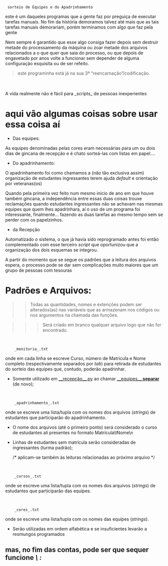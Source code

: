 
     sorteio de Equipes e do Apadrinhamento

este é um daqueles programas que a gente faz por preguiça de executar tarefas manuais. No fim da história demoramos talvez até mais que as tais tarefas manuais demorariam, porém terminamos com algo que faz pela gente

Nem sempre é garantido que esse algo consiga fazer depois sem destruir metade do processamento da máquina ou zoar metade dos arquivos relacionados a o que quer que saia do processo, ou que depois de engavetado por anos volte a funcionar sem depender de alguma configuração esquisita ou de ser refeito.

>    este programinha está já na sua 3ª “reencarnação”/codificação. 
<br>
<br> A vida realmente não é fácil para _scripts_ de pessoas inexperientes

   aqui vão algumas coisas sobre usar essa coisa aí
=
* Das equipes:

As equipes denominadas pelas cores eram necessárias para um ou dois dias de gincana de recepção e é chato sorteá-las com listas em papel....

* Do apadrinhamento:

O apadrinhamento foi como chamamos a (não tão exclusiva assim) organização de estudantes ingressantes terem ajuda _default_ e orientação por veteranas(os)

Quando pela primeira vez feito num mesmo início de ano em que houve também gincana, a independência entre essas duas coisas trouxe reclamações quando estudantes ingressantes não se achavam nas mesmas equipes que quem lhes apadrinhara, aí o uso de um programa foi interessante, finalmente... fazendo as duas tarefas ao mesmo tempo sem se perder com os papelzinhos.

* da Recepção

Automatizado o sistema, o que já havia sido reprogramado antes foi então complementado com esse terceiro _script_ que oportunizou que a organização dos dois esquemas se integrou.

A partir do momento que se segue os padrões que a leitura dos arquivos espera, o processo pode se dar sem complicações muito maiores que um grupo de pessoas com tesouras

 #  Padrões e Arquivos:
 
 >> Todas as quantidades, nomes e extenções podem ser alterados(as) nas variáveis que as armazenam nos códigos ou nos argumentos na chamada das funções.

> >>Será criado em branco qualquer arquivo logo que não for encontrado.




<br>
 
        _monitoria_.txt
onde em cada linha se escreve Curso, número de Matrícula e Nome completo (respectivamente separados por _tab_) para retirada de estudantes do sorteio das equipes que, contudo, poderão apadrinhar.
- Somente utilizado em [\_\_recepção__.py](https://github.com/AkiraDemenech/sorteios-separadores-coisadores/blob/master/sorteio-Equipes+Apadrinhamento/__recep%C3%A7%C3%A3o__.py) ao chamar  [\_\_equipes__.__separar__](https://github.com/AkiraDemenech/sorteios-separadores-coisadores/blob/master/sorteio-Equipes+Apadrinhamento/__recep%C3%A7%C3%A3o__.py#L45) (de novo);

<br>
 
        _apadrinhamento_.txt
onde se escreve uma lista/tupla com os nomes dos arquivos (_strings_) de estudantes que participarão do apadrinhamento.

- O nome dos arquivos (até o primeiro ponto) será considerado o curso de estudantes ali presentes no formato Matrícula\tNome\n
- Linhas de estudantes sem matrícula serão consideradas de ingressantes (turma padrão);

    /* aplicam-se também às leituras relacionadas ao próximo arquivo */

<br>
 
        _cursos_.txt
onde se escreve uma lista/tupla com os nomes dos arquivos (_strings_) de estudantes que participarão das equipes.

<br>

        _cores_.txt
onde se escreve uma lista/tupla com os nomes das equipes (_strings_). 
- Serão utilizadas em ordem alfabética e se insuficientes levarão a resmungos programados

mas, no fim das contas, pode ser que sequer funcione __*\\ :*__
-